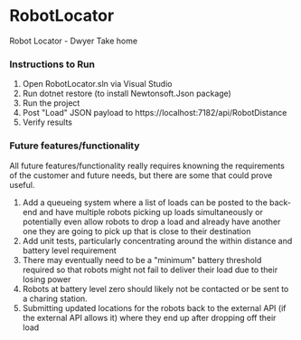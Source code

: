 # RobotLocator
Robot Locator -  Dwyer Take home

### Instructions to Run

1. Open RobotLocator.sln via Visual Studio
2. Run dotnet restore (to install Newtonsoft.Json package)
3. Run the project
4. Post "Load" JSON payload to https://localhost:7182/api/RobotDistance
5. Verify results

### Future features/functionality
All future features/functionality really requires knowning the requirements of the customer and future needs, but there are some that could prove useful.
1. Add a queueing system where a list of loads can be posted to the back-end and have multiple robots picking up loads simultaneously or potentially even allow robots to drop a load and already have another one they are going to pick up that is close to their destination
2. Add unit tests, particularly concentrating around the within distance and battery level requirement
3. There may eventually need to be a "minimum" battery threshold required so that robots might not fail to deliver their load due to their losing power
4. Robots at battery level zero should likely not be contacted or be sent to a charing station.
5. Submitting updated locations for the robots back to the external API (if the external API allows it) where they end up after dropping off their load